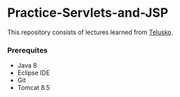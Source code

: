 # Practice-Servlets-and-JSP
This repository consists of lectures learned from [Telusko](https://www.youtube.com/watch?v=OuBUUkQfBYM). 

### Prerequites
- Java 8
- Eclipse IDE
- Git
- Tomcat 8.5

